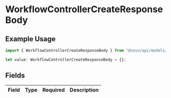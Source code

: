 # WorkflowControllerCreateResponseBody

## Example Usage

```typescript
import { WorkflowControllerCreateResponseBody } from "@novu/api/models/operations";

let value: WorkflowControllerCreateResponseBody = {};
```

## Fields

| Field       | Type        | Required    | Description |
| ----------- | ----------- | ----------- | ----------- |